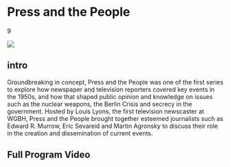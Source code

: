 # Press and the People

9

![](https://s3.amazonaws.com/openvault.wgbh.org/special_collections/press_people/press_people.png)

## intro

Groundbreaking in concept, Press and the People was one of the first series to 
explore how newspaper and television reporters covered key events in the 1950s, 
and how that shaped public opinion and knowledge on issues such as the nuclear 
weapons, the Berlin Crisis and secrecy in the government. Hosted by Louis 
Lyons, the first television newscaster at WGBH, Press and the People brought 
together esteemed journalists such as Edward R. Murrow, Eric Sevareid and 
Martin Agronsky to discuss their role in the creation and dissemination of 
current events.

## Full Program Video

[](http://localhost:3000/catalog?f[special_collection_tags][]=press_programs)
